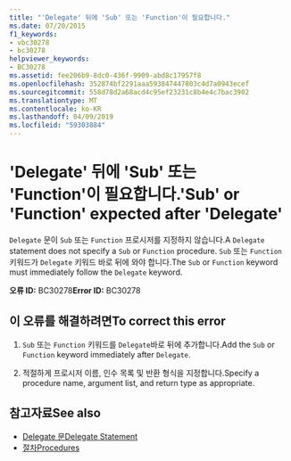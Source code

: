 ```yaml
---
title: "'Delegate' 뒤에 'Sub' 또는 'Function'이 필요합니다."
ms.date: 07/20/2015
f1_keywords:
- vbc30278
- bc30278
helpviewer_keywords:
- BC30278
ms.assetid: fee206b9-8dc0-436f-9909-abd8c17957f8
ms.openlocfilehash: 352874bf2291aaa593847447803c4d7a0943ecef
ms.sourcegitcommit: 558d78d2a68acd4c95ef23231c8b4e4c7bac3902
ms.translationtype: MT
ms.contentlocale: ko-KR
ms.lasthandoff: 04/09/2019
ms.locfileid: "59303884"
---
```

# <a name="sub-or-function-expected-after-delegate"></a><span data-ttu-id="a3363-102">'Delegate' 뒤에 'Sub' 또는 'Function'이 필요합니다.</span><span class="sxs-lookup"><span data-stu-id="a3363-102">'Sub' or 'Function' expected after 'Delegate'</span></span>
<span data-ttu-id="a3363-103">`Delegate` 문이 `Sub` 또는 `Function` 프로시저를 지정하지 않습니다.</span><span class="sxs-lookup"><span data-stu-id="a3363-103">A `Delegate` statement does not specify a `Sub` or `Function` procedure.</span></span> <span data-ttu-id="a3363-104">`Sub` 또는 `Function` 키워드가 `Delegate` 키워드 바로 뒤에 와야 합니다.</span><span class="sxs-lookup"><span data-stu-id="a3363-104">The `Sub` or `Function` keyword must immediately follow the `Delegate` keyword.</span></span>  
  
 <span data-ttu-id="a3363-105">**오류 ID:** BC30278</span><span class="sxs-lookup"><span data-stu-id="a3363-105">**Error ID:** BC30278</span></span>  
  
## <a name="to-correct-this-error"></a><span data-ttu-id="a3363-106">이 오류를 해결하려면</span><span class="sxs-lookup"><span data-stu-id="a3363-106">To correct this error</span></span>  
  
1. <span data-ttu-id="a3363-107">`Sub` 또는 `Function` 키워드를 `Delegate`바로 뒤에 추가합니다.</span><span class="sxs-lookup"><span data-stu-id="a3363-107">Add the `Sub` or `Function` keyword immediately after `Delegate`.</span></span>  
  
2. <span data-ttu-id="a3363-108">적절하게 프로시저 이름, 인수 목록 및 반환 형식을 지정합니다.</span><span class="sxs-lookup"><span data-stu-id="a3363-108">Specify a procedure name, argument list, and return type as appropriate.</span></span>  
  
## <a name="see-also"></a><span data-ttu-id="a3363-109">참고자료</span><span class="sxs-lookup"><span data-stu-id="a3363-109">See also</span></span>

- [<span data-ttu-id="a3363-110">Delegate 문</span><span class="sxs-lookup"><span data-stu-id="a3363-110">Delegate Statement</span></span>](../../visual-basic/language-reference/statements/delegate-statement.md)
- [<span data-ttu-id="a3363-111">절차</span><span class="sxs-lookup"><span data-stu-id="a3363-111">Procedures</span></span>](../../visual-basic/programming-guide/language-features/procedures/index.md)
